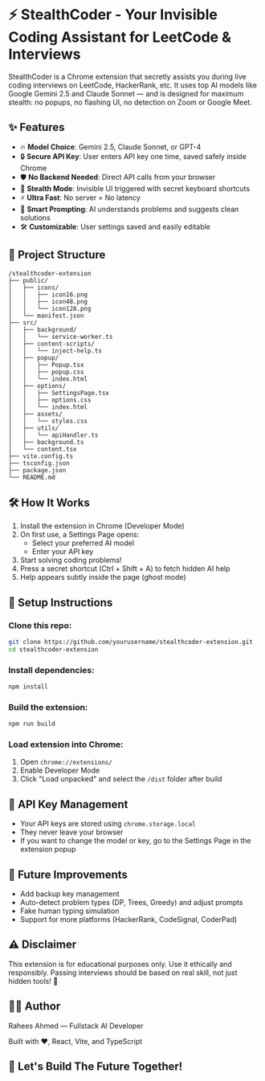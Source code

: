 # ⚡ StealthCoder - Your Invisible Coding Assistant for LeetCode & Interviews

StealthCoder is a Chrome extension that secretly assists you during live coding interviews on LeetCode, HackerRank, etc.
It uses top AI models like Google Gemini 2.5 and Claude Sonnet — and is designed for maximum stealth: no popups, no flashing UI, no detection on Zoom or Google Meet.

## ✨ Features

- 🔥 **Model Choice**: Gemini 2.5, Claude Sonnet, or GPT-4
- 🔒 **Secure API Key**: User enters API key one time, saved safely inside Chrome
- 🛡️ **No Backend Needed**: Direct API calls from your browser
- 👻 **Stealth Mode**: Invisible UI triggered with secret keyboard shortcuts
- ⚡ **Ultra Fast**: No server = No latency
- 🧠 **Smart Prompting**: AI understands problems and suggests clean solutions
- 🛠️ **Customizable**: User settings saved and easily editable

## 📂 Project Structure

```
/stealthcoder-extension
├── public/
│   ├── icons/
│   │   ├── icon16.png
│   │   ├── icon48.png
│   │   └── icon128.png
│   └── manifest.json
├── src/
│   ├── background/
│   │   └── service-worker.ts
│   ├── content-scripts/
│   │   └── inject-help.ts
│   ├── popup/
│   │   ├── Popup.tsx
│   │   ├── popup.css
│   │   └── index.html
│   ├── options/
│   │   ├── SettingsPage.tsx
│   │   ├── options.css
│   │   └── index.html
│   ├── assets/
│   │   └── styles.css
│   ├── utils/
│   │   └── apiHandler.ts
│   ├── background.ts
│   └── content.tsx
├── vite.config.ts
├── tsconfig.json
├── package.json
└── README.md
```

## 🛠️ How It Works

1. Install the extension in Chrome (Developer Mode)
2. On first use, a Settings Page opens:
   - Select your preferred AI model
   - Enter your API key
3. Start solving coding problems!
4. Press a secret shortcut (Ctrl + Shift + A) to fetch hidden AI help
5. Help appears subtly inside the page (ghost mode)

## 🔧 Setup Instructions

### Clone this repo:

```bash
git clone https://github.com/yourusername/stealthcoder-extension.git
cd stealthcoder-extension
```

### Install dependencies:

```bash
npm install
```

### Build the extension:

```bash
npm run build
```

### Load extension into Chrome:

1. Open `chrome://extensions/`
2. Enable Developer Mode
3. Click "Load unpacked" and select the `/dist` folder after build

## 🔐 API Key Management

- Your API keys are stored using `chrome.storage.local`
- They never leave your browser
- If you want to change the model or key, go to the Settings Page in the extension popup

## 🧠 Future Improvements

- Add backup key management
- Auto-detect problem types (DP, Trees, Greedy) and adjust prompts
- Fake human typing simulation
- Support for more platforms (HackerRank, CodeSignal, CoderPad)

## ⚠️ Disclaimer

This extension is for educational purposes only.
Use it ethically and responsibly.
Passing interviews should be based on real skill, not just hidden tools! 🙏

## 🧑‍💻 Author

Rahees Ahmed — Fullstack AI Developer

Built with ❤️, React, Vite, and TypeScript

## 🚀 Let's Build The Future Together!
